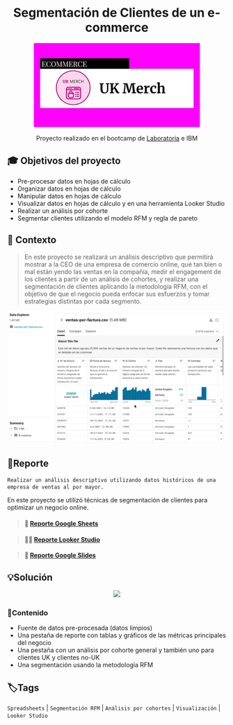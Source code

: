 <div align="center"> <h1> Segmentación de Clientes de un e-commerce </h1>  
  
![](/portada_2.jpg)
  
Proyecto realizado en el bootcamp de [Laboratoria](https://app.laboratoria.la/signup-and-login/) e IBM
</div>

## 🎓 Objetivos del proyecto

- Pre-procesar datos en hojas de cálculo
- Organizar datos en hojas de cálculo
- Manipular datos en hojas de cálculo
- Visualizar datos en hojas de cálculo y en una herramienta Looker Studio
- Realizar un análisis por cohorte
- Segmentar clientes utilizando el modelo RFM y regla de pareto

## 📌 Contexto

>En este proyecto se realizará un análisis descriptivo que permitirá mostrar a la CEO de una empresa de comercio online, qué tan bien o mal están yendo las ventas en la compañía, medir el engagement de los clientes a partir de un análisis de cohortes, y realizar una segmentación de clientes aplicando la metodología RFM, con el objetivo de que el negocio pueda enfocar sus esfuerzos y tomar estrategias distintas por cada segmento.

<div align="center">
  
![](/Contexto.gif) 
  </div>


## 🔎Reporte

    Realizar un análisis descriptivo utilizando datos históricos de una empresa de ventas al por mayor.

En este proyecto se utilizó técnicas de segmentación de clientes para optimizar un negocio online.

> <h4 align="left"> 📝 <a href="https://docs.google.com/spreadsheets/d/1szq1pE14FpC8bEvttlZjI7sVa8MXnyl86RslE6tBEkM/edit?usp=sharing"> Reporte Google Sheets</a>
  
> <h4 align="left"> 👩‍💻 <a href="https://lookerstudio.google.com/reporting/60c3201d-571b-4c58-b171-371b9546c5e8"> Reporte Looker Studio</a>
  
> <h4 align="left"> 📄 <a href="https://docs.google.com/presentation/d/1LbIEdWGu7IPy_f5uYpilj-qXsjs19kB-WkYvei62cKo/edit?usp=sharing"> Reporte Google Slides </a>
</h4>

## 💡Solución
  
<div align="center">
  
<a target="_blank" href="https://www.loom.com/share/053f36b142be44468693591917a0bf12" rel="noopener noreferrer" >![](https://cdn.loom.com/sessions/thumbnails/053f36b142be44468693591917a0bf12-1656389474093-with-play.gif)</a>
 
</div>
  
 ### 📄Contenido
  
- Fuente de datos pre-procesada (datos limpios)
- Una pestaña de reporte con tablas y gráficos de las métricas principales del negocio
- Una pestaña con un análisis por cohorte general y también uno para clientes UK y clientes no-UK
- Una segmentación usando la metodología RFM
  
## 🏷️Tags

`Spreadsheets` | `Segmentación RFM` | `Análisis por cohortes` | `Visualización` | `Looker Studio` 
